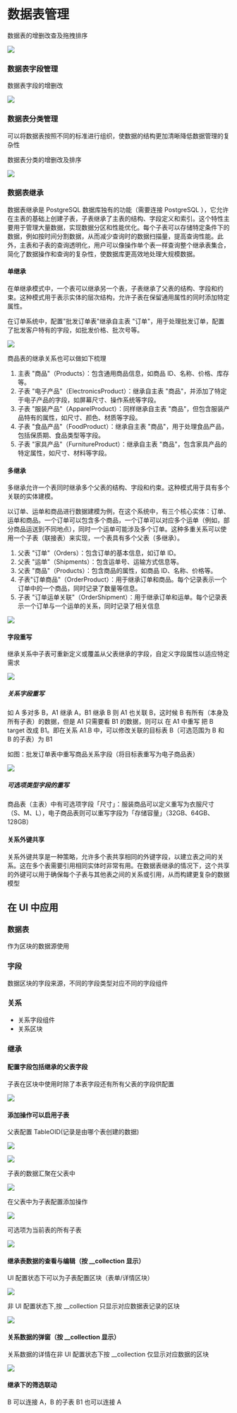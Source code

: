 # 数据表管理

数据表的增删改查及拖拽排序

![](./static/OYC6b09tEor0E6x5WTXc5FjvnIc.gif)

### 数据表字段管理

数据表字段的增删改

![](./static/R35gbnMFjolgS9xfO9wczmXmnG0.gif)

### 数据表分类管理

可以将数据表按照不同的标准进行组织，使数据的结构更加清晰降低数据管理的复杂性

数据表分类的增删改及排序

![](./static/WPoJbqedXozxb0xAQP3cKghzn8d.gif)

### 数据表继承

数据表继承是 PostgreSQL 数据库独有的功能（需要连接 PostgreSQL ），它允许在主表的基础上创建子表，子表继承了主表的结构、字段定义和索引。这个特性主要用于管理大量数据，实现数据分区和性能优化。每个子表可以存储特定条件下的数据，例如按时间分割数据，从而减少查询时的数据扫描量，提高查询性能。此外，主表和子表的查询透明化，用户可以像操作单个表一样查询整个继承表集合，简化了数据操作和查询的复杂性，使数据库更高效地处理大规模数据。

#### 单继承

在单继承模式中，一个表可以继承另一个表，子表继承了父表的结构、字段和约束。这种模式用于表示实体的层次结构，允许子表在保留通用属性的同时添加特定属性。

在订单系统中，配置"批发订单表"继承自主表 "订单"，用于处理批发订单，配置了批发客户特有的字段，如批发价格、批次号等。

![](./static/WNA9beotVoYfLqxfBsVcchhvn9y.gif)

商品表的继承关系也可以做如下梳理

1. 主表 "商品"（Products）：包含通用商品信息，如商品 ID、名称、价格、库存等。
2. 子表 "电子产品"（ElectronicsProduct）：继承自主表 "商品"，并添加了特定于电子产品的字段，如屏幕尺寸、操作系统等字段。
3. 子表 "服装产品"（ApparelProduct）：同样继承自主表 "商品"，但包含服装产品特有的属性，如尺寸、颜色、材质等字段。
4. 子表 "食品产品"（FoodProduct）：继承自主表 "商品"，用于处理食品产品，包括保质期、食品类型等字段。
5. 子表 "家具产品"（FurnitureProduct）：继承自主表 "商品"，包含家具产品的特定属性，如尺寸、材料等字段。

#### 多继承

多继承允许一个表同时继承多个父表的结构、字段和约束。这种模式用于具有多个关联的实体建模。

以订单、运单和商品进行数据建模为例，在这个系统中，有三个核心实体：订单、运单和商品。一个订单可以包含多个商品，一个订单可以对应多个运单（例如，部分商品运送到不同地点），同时一个运单可能涉及多个订单。这种多重关系可以使用一个子表（联接表）来实现，一个表具有多个父表（多继承）。

1. 父表 "订单"（Orders）：包含订单的基本信息，如订单 ID。
2. 父表 "运单"（Shipments）：包含运单号、运输方式信息等。
3. 父表 "商品"（Products）：包含商品的属性，如商品 ID、名称、价格等。
4. 子表"订单商品"（OrderProduct）：用于继承订单和商品。每个记录表示一个订单中的一个商品，同时记录了数量等信息。
5. 子表 "订单运单关联"（OrderShipment）：用于继承订单和运单。每个记录表示一个订单与一个运单的关系，同时记录了相关信息

![](./static/HjXmbyAndo07izxp9AQcA5YSnyd.gif)

#### 字段重写

继承关系中子表可重新定义或覆盖从父表继承的字段，自定义字段属性以适应特定需求

![](./static/EUynbO9QPo1iHpxQxwXcYyTLnMf.gif)

##### 关系字段重写

如 A 多对多 B，A1 继承 A，B1 继承 B
则 A1 也关联 B，这时候 B 有所有（本身及所有子表）的数据，但是 A1 只需要看 B1 的数据，则可以 在 A1 中重写 把 B target 改成 B1。即在关系 A1.B 中，可以修改关联的目标表 B（可选范围为 B 和 B 的子表）为 B1

如图：批发订单表中重写商品关系字段（将目标表重写为电子商品表）

![](./static/L6vtbzAUAoxNn6xNwDkcveQenPg.gif)

##### 可选项类型字段的重写

商品表（主表）中有可选项字段「尺寸」：服装商品可以定义重写为衣服尺寸（S、M、L），电子商品表则可以重写字段为「存储容量」（32GB、64GB、128GB）

#### 关系外键共享

关系外键共享是一种策略，允许多个表共享相同的外键字段，以建立表之间的关系。这在多个表需要引用相同实体时非常有用。在数据表继承的情况下，这个共享的外键可以用于确保每个子表与其他表之间的关系或引用，从而构建更复杂的数据模型

## 在 UI 中应用

### 数据表

作为区块的数据源使用

### 字段

数据区块的字段来源，不同的字段类型对应不同的字段组件

### 关系

- 关系字段组件
- 关系区块

### 继承

#### 配置字段包括继承的父表字段

子表在区块中使用时除了本表字段还有所有父表的字段供配置

![](./static/TkNGb5tLRoY7JVxjlIrc9Ol3njd.png)

#### 添加操作可以启用子表

父表配置 TableOID(记录是由哪个表创建的数据)

![](./static/X8RTbD6FPodn1dxk3OscieZrnie.png)

![](./static/UPPCbpZb5oU9Frxyc0JcIzbhn1b.gif)

子表的数据汇聚在父表中

![](./static/PM70bxBbDo14KcxYke1cl6GQn9S.gif)

在父表中为子表配置添加操作

![](./static/JgMZbj7izo2Ugex8vKmc6fTzntb.gif)

可选项为当前表的所有子表

![](./static/A8yMbUDaSo9zWpxs2Dncrqwjn9e.png)

#### 继承表数据的查看与编辑（按 \_\_collection 显示）

UI 配置状态下可以为子表配置区块（表单/详情区块）

![](./static/BBPvbjjv0or01vx1SzBcXtN9n9f.png)

非 UI 配置状态下,按 \_\_collection 只显示对应数据表记录的区块

![](./static/Dpmeb5HinokF1Pxfu0BcAmgOnfd.gif)

#### 关系数据的弹窗（按 \_\_collection 显示）

关系数据的详情在非 UI 配置状态下按 \_\_collection 仅显示对应数据的区块

![](./static/PQKrbFbmUoYcX6xS6d7c8Enun4a.gif)

#### 继承下的筛选联动

B 可以连接 A，B 的子表 B1 也可以连接 A
